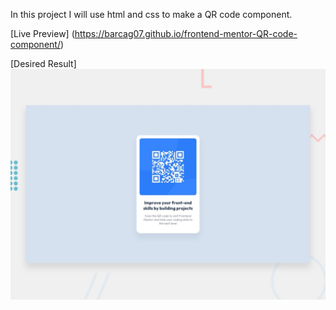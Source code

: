 In this project I will use html and css to make a QR code component.

[Live Preview] (https://barcag07.github.io/frontend-mentor-QR-code-component/)

[Desired Result]![Desired Effect](./preview.jpg)